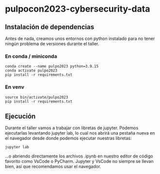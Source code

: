 # pulpocon2023-cybersecurity-data

## Instalación de dependencias

Antes de nada, creamos unos entornos con python instalado para no tener ningún problema de versiones durante el taller.

### En conda / miniconda
```
conda create --name pulpo2023 python=3.9.15
conda activate pulpo2023
pip install -r requirements.txt
```

### En venv
```
source bin/activate/pulpo2023
pip install -r requirements.txt
```

## Ejecución

Durante el taller vamos a trabajar con libretas de jupyter.
Podemos ejecutarlas levantando jupyter lab, lo cual nos abrirá una pestaña nueva en el navegador desde donde podemos ejecutar nuestras libretas: 

```
jupyter lab
```

...o abriendo directamente los archivos .ipynb en nuestro editor de código favorito como VsCode o PyCharm. Jupyter y VsCode no siempre se llevan bien, así que recomendamos usar el navegador.
